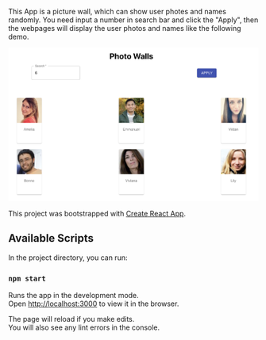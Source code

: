 This App is a picture wall, which can show user photes and names randomly. You need input a number in search bar and click the "Apply", then the webpages will display the user photos and names like the following demo.

![Alt text](https://github.com/Yolo19/MSA-phase1/blob/master/demo/ScreenShortcut.jpg)

This project was bootstrapped with [Create React App](https://github.com/facebook/create-react-app).

## Available Scripts

In the project directory, you can run:

### `npm start`

Runs the app in the development mode.<br />
Open [http://localhost:3000](http://localhost:3000) to view it in the browser.

The page will reload if you make edits.<br />
You will also see any lint errors in the console.

